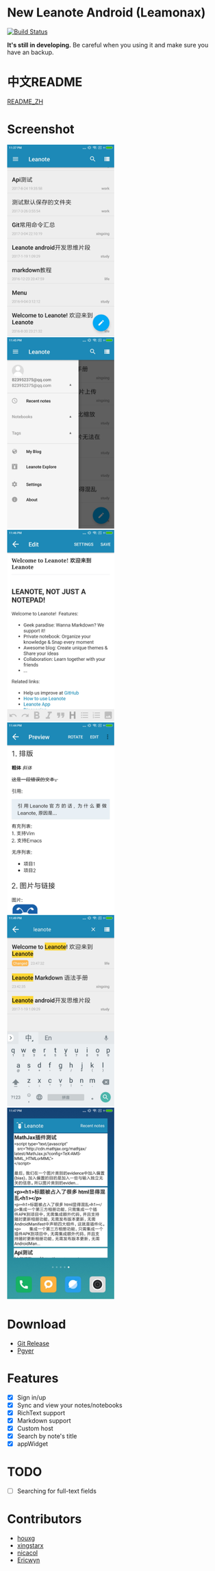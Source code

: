 # New Leanote Android (Leamonax)

[![Build Status](https://travis-ci.org/leanote/leanote-android.svg?branch=master)](https://travis-ci.org/leanote/leanote-android?branch=master)

**It's still in developing.** Be careful when you using it and make sure you have an backup.

# 中文README
[README_ZH](README-zh.md)

# Screenshot
<img src="screenshot/MainActivity.png" alt="MainActivity" width="250" height="446">
&ensp; &ensp;<img src="screenshot/Navigation.png" alt="Navigation" width="250" height="446">
&ensp; &ensp;<img src="screenshot/RichText.png" alt="RichText" width="250" height="446"> <br>

<img src="screenshot/Markdown.png" alt="Markdown" width="250" height="446">
&ensp; &ensp;<img src="screenshot/Search.png" alt="Search" width="250" height="446">
&ensp; &ensp;<img src="screenshot/AppWidget.png" alt="AppWidget" width="250" height="446"> <br>


# Download
- [Git Release](https://github.com/leanote/leanote-android/releases/latest)
- [Pgyer](https://www.pgyer.com/Leanote)

# Features
- [x] Sign in/up
- [x] Sync and view your notes/notebooks
- [x] RichText support
- [x] Markdown support
- [x] Custom host
- [x] Search by note's title
- [x] appWidget

# TODO
- [ ] Searching for full-text fields

# Contributors

- [houxg](https://github.com/houxg)
- [xingstarx](https://github.com/xingstarx)
- [nicacol](https://github.com/nicacol)
- [Ericwyn](https://github.com/Ericwyn)
